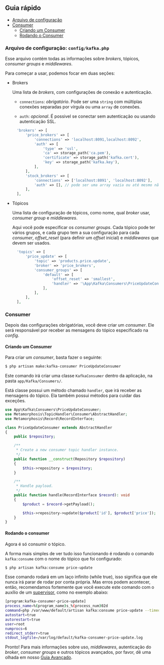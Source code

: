 ## Guia rápido

- [Arquivo de configuração](#config)
- [Consumer](#consumer)
   - [Criando um Consumer](#creating-consumer)
   - [Rodando o Consumer](#running-consumer)

<a name="config"></a>
### Arquivo de configuração: `config/kafka.php`

Esse arquivo contém todas as informações sobre *brokers*, tópicos, *consumer groups* e *middlewares*.

Para começar a usar, podemos focar em duas seções:

- Brokers

    Uma lista de *brokers*, com configurações de conexão e autenticação.

    - `connections`: *obrigatório*. Pode ser uma `string` com múltiplas conexões separadas por vírgula ou uma `array` de conexões.

    - `auth`: *opcional*. É possivel se conectar sem autenticação ou usando autenticação SSL.

    ```php
      'brokers' => [
          'price_brokers' => [
              'connections' => 'localhost:8091,localhost:8092',
              'auth' => [
                  'type' => 'ssl',
                  'ca' => storage_path('ca.pem'),
                  'certificate' => storage_path('kafka.cert'),
                  'key' => storage_path('kafka.key'),
              ],
          ],
          'stock_brokers' => [
              'connections' => ['localhost:8091', 'localhost:8092'],
              'auth' => [], // pode ser uma array vazia ou até mesmo não ter essa chave aqui.
          ],
      ],
    ```

- Tópicos

    Uma lista de configuração de tópicos, como nome, qual *broker* usar, *consumer group* e *middlewares*.

    Aqui você pode especificar os *consumer groups*. Cada tópico pode ter vários grupos,
    e cada grupo tem a sua configuração para cada *consumer*, *offset_reset* (para definir um *offset* inicial) e *middlewares* que devem ser usados.

    ```php
      'topics' => [
          'price_update' => [
              'topic' => 'products.price.update',
              'broker' => 'price_brokers',
              'consumer_groups' => [
                  'default' => [
                      'offset_reset' => 'smallest',
                      'handler' => '\App\Kafka\Consumers\PriceUpdateConsumer',
                  ],
              ],
          ],
      ],
    ```

<a name="consumer"></a>
### Consumer

Depois das configurações obrigatórias, você deve criar um *consumer*. Ele será responsável por receber as mensagens
do tópico especificado na *config*.

<a name="creating-consumer"></a>
#### Criando um Consumer

Para criar um *consumer*, basta fazer o seguinte:

```bash
$ php artisan make:kafka-consumer PriceUpdateConsumer
```
Este comando irá criar uma classe `KafkaConsumer` dentro da aplicação, na pasta `app/Kafka/Consumers/`.

Está classe possui um método chamado `handler`, que irá receber as mensagens do tópico. Ela também possui
métodos para cuidar das exceções.

```php
use App\Kafka\Consumers\PriceUpdateConsumer;
use Metamorphosis\TopicHandler\Consumer\AbstractHandler;
use Metamorphosis\Record\RecordInterface;

class PriceUpdateConsumer extends AbstractHandler
{
    public $repository;

    /**
     * Create a new consumer topic handler instance.
     */
    public function __construct(Repository $repository)
    {
        $this->repository = $repository;
    }

    /**
     * Handle payload.
     */
    public function handle(RecordInterface $record): void
    {
        $product = $record->getPayload();

        $this->repository->update($product['id'], $product['price']);
    }
}
```

<a name="running-consumer"></a>
#### Rodando o consumer

Agora é só consumir o tópico.

A forma mais simples de ver tudo isso funcionando é rodando o comando `kafka:consume` com o nome do tópico que foi configurado:

```bash
$ php artisan kafka:consume price-update
```

Esse comando rodará em um laço infinito (while true), isso significa que ele nunca irá parar de rodar por conta própria.
Mas erros podem acontecer, então, recomendamos fortemente que você execute este comando com o auxílio de um [supervisor](http://supervisord.org/running.html), como no exemplo abaixo:

```bash
[program:kafka-consumer-price-update]
process_name=%(program_name)s_%(process_num)02d
command=php /var/www/default/artisan kafka:consume price-update --timeout=-1
autostart=true
autorestart=true
user=root
numprocs=6
redirect_stderr=true
stdout_logfile=/var/log/default/kafka-consumer-price-update.log
```

Pronto! Para mais informações sobre uso, *middlewares*, autenticação do *broker*, *consumer groups* e outros tópicos avançados, por favor, dê uma olhada em nosso [Guia Avançado](advanced.pt.md).
